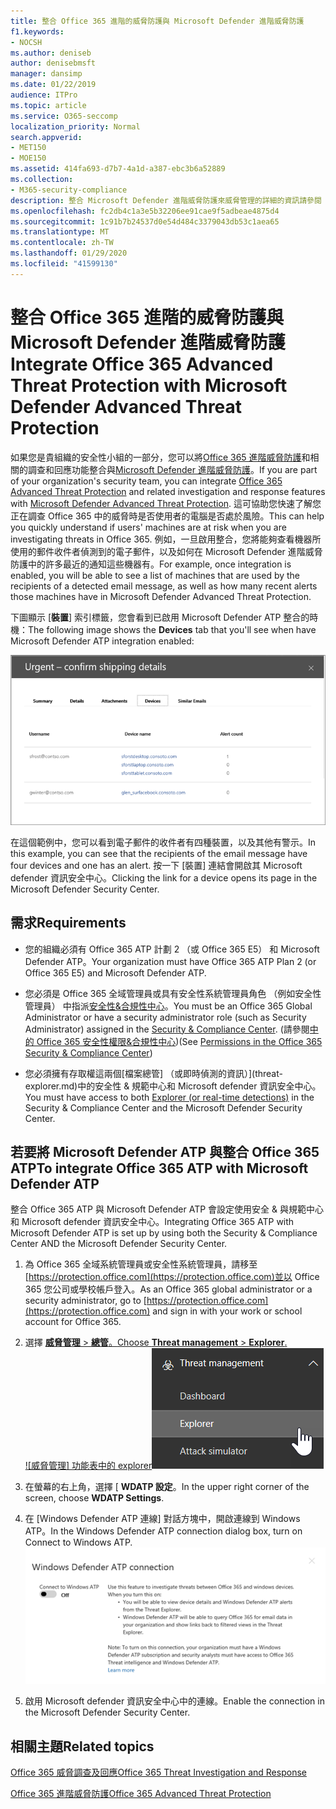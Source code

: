```yaml
---
title: 整合 Office 365 進階的威脅防護與 Microsoft Defender 進階威脅防護
f1.keywords:
- NOCSH
ms.author: deniseb
author: denisebmsft
manager: dansimp
ms.date: 01/22/2019
audience: ITPro
ms.topic: article
ms.service: O365-seccomp
localization_priority: Normal
search.appverid:
- MET150
- MOE150
ms.assetid: 414fa693-d7b7-4a1d-a387-ebc3b6a52889
ms.collection:
- M365-security-compliance
description: 整合 Microsoft Defender 進階威脅防護來威脅管理的詳細的資訊請參閱 < Office 365 進階威脅防護。
ms.openlocfilehash: fc2db4c1a3e5b32206ee91cae9f5adbeae4875d4
ms.sourcegitcommit: 1c91b7b24537d0e54d484c3379043db53c1aea65
ms.translationtype: MT
ms.contentlocale: zh-TW
ms.lasthandoff: 01/29/2020
ms.locfileid: "41599130"
---
```

# <a name="integrate-office-365-advanced-threat-protection-with-microsoft-defender-advanced-threat-protection"></a><span data-ttu-id="d95f7-103">整合 Office 365 進階的威脅防護與 Microsoft Defender 進階威脅防護</span><span class="sxs-lookup"><span data-stu-id="d95f7-103">Integrate Office 365 Advanced Threat Protection with Microsoft Defender Advanced Threat Protection</span></span>

<span data-ttu-id="d95f7-104">如果您是貴組織的安全性小組的一部分，您可以將[Office 365 進階威脅防護](office-365-atp.md)和相關的調查和回應功能整合與[Microsoft Defender 進階威脅防護](https://docs.microsoft.com/windows/security/threat-protection/microsoft-defender-atp/microsoft-defender-advanced-threat-protection)。</span><span class="sxs-lookup"><span data-stu-id="d95f7-104">If you are part of your organization's security team, you can integrate [Office 365 Advanced Threat Protection](office-365-atp.md) and related investigation and response features with [Microsoft Defender Advanced Threat Protection](https://docs.microsoft.com/windows/security/threat-protection/microsoft-defender-atp/microsoft-defender-advanced-threat-protection).</span></span> <span data-ttu-id="d95f7-105">這可協助您快速了解您正在調查 Office 365 中的威脅時是否使用者的電腦是否處於風險。</span><span class="sxs-lookup"><span data-stu-id="d95f7-105">This can help you quickly understand if users' machines are at risk when you are investigating threats in Office 365.</span></span> <span data-ttu-id="d95f7-106">例如，一旦啟用整合，您將能夠查看機器所使用的郵件收件者偵測到的電子郵件，以及如何在 Microsoft Defender 進階威脅防護中的許多最近的通知這些機器有。</span><span class="sxs-lookup"><span data-stu-id="d95f7-106">For example, once integration is enabled, you will be able to see a list of machines that are used by the recipients of a detected email message, as well as how many recent alerts those machines have in Microsoft Defender Advanced Threat Protection.</span></span>
  
<span data-ttu-id="d95f7-107">下圖顯示 [**裝置**] 索引標籤，您會看到已啟用 Microsoft Defender ATP 整合的時機：</span><span class="sxs-lookup"><span data-stu-id="d95f7-107">The following image shows the **Devices** tab that you'll see when have Microsoft Defender ATP integration enabled:</span></span>
  
![啟用 Microsoft Defender ATP 時，您可以看到機器警示的清單。](../media/fec928ea-8f0c-44d7-80b9-a2e0a8cd4e89.PNG)
  
<span data-ttu-id="d95f7-109">在這個範例中，您可以看到電子郵件的收件者有四種裝置，以及其他有警示。</span><span class="sxs-lookup"><span data-stu-id="d95f7-109">In this example, you can see that the recipients of the email message have four devices and one has an alert.</span></span> <span data-ttu-id="d95f7-110">按一下 [裝置] 連結會開啟其 Microsoft defender 資訊安全中心。</span><span class="sxs-lookup"><span data-stu-id="d95f7-110">Clicking the link for a device opens its page in the Microsoft Defender Security Center.</span></span>
  
## <a name="requirements"></a><span data-ttu-id="d95f7-111">需求</span><span class="sxs-lookup"><span data-stu-id="d95f7-111">Requirements</span></span>

- <span data-ttu-id="d95f7-112">您的組織必須有 Office 365 ATP 計劃 2 （或 Office 365 E5） 和 Microsoft Defender ATP。</span><span class="sxs-lookup"><span data-stu-id="d95f7-112">Your organization must have Office 365 ATP Plan 2 (or Office 365 E5) and Microsoft Defender ATP.</span></span>
    
- <span data-ttu-id="d95f7-113">您必須是 Office 365 全域管理員或具有安全性系統管理員角色 （例如安全性管理員） 中指派[安全性&amp;合規性中心](https://protection.office.com)。</span><span class="sxs-lookup"><span data-stu-id="d95f7-113">You must be an Office 365 Global Administrator or have a security administrator role (such as Security Administrator) assigned in the [Security &amp; Compliance Center](https://protection.office.com).</span></span> <span data-ttu-id="d95f7-114">(請參閱[中的 Office 365 安全性權限&amp;合規性中心](permissions-in-the-security-and-compliance-center.md))</span><span class="sxs-lookup"><span data-stu-id="d95f7-114">(See [Permissions in the Office 365 Security &amp; Compliance Center](permissions-in-the-security-and-compliance-center.md))</span></span>
    
- <span data-ttu-id="d95f7-115">您必須擁有存取權這兩個[檔案總管] （或即時偵測的資訊）](threat-explorer.md)中的安全性 & 規範中心和 Microsoft defender 資訊安全中心。</span><span class="sxs-lookup"><span data-stu-id="d95f7-115">You must have access to both [Explorer (or real-time detections)](threat-explorer.md) in the Security & Compliance Center and the Microsoft Defender Security Center.</span></span>
    
## <a name="to-integrate-office-365-atp-with-microsoft-defender-atp"></a><span data-ttu-id="d95f7-116">若要將 Microsoft Defender ATP 與整合 Office 365 ATP</span><span class="sxs-lookup"><span data-stu-id="d95f7-116">To integrate Office 365 ATP with Microsoft Defender ATP</span></span>

<span data-ttu-id="d95f7-117">整合 Office 365 ATP 與 Microsoft Defender ATP 會設定使用安全 & 與規範中心和 Microsoft defender 資訊安全中心。</span><span class="sxs-lookup"><span data-stu-id="d95f7-117">Integrating Office 365 ATP with Microsoft Defender ATP is set up by using both the Security & Compliance Center AND the Microsoft Defender Security Center.</span></span>
  
1. <span data-ttu-id="d95f7-118">為 Office 365 全域系統管理員或安全性系統管理員，請移至[https://protection.office.com](https://protection.office.com)並以 Office 365 您公司或學校帳戶登入。</span><span class="sxs-lookup"><span data-stu-id="d95f7-118">As an Office 365 global administrator or a security administrator, go to [https://protection.office.com](https://protection.office.com) and sign in with your work or school account for Office 365.</span></span>
    
2. <span data-ttu-id="d95f7-119">選擇 [**威脅管理** \> **總管**。</span><span class="sxs-lookup"><span data-stu-id="d95f7-119">Choose **Threat management** \> **Explorer**.</span></span><br><span data-ttu-id="d95f7-120">![威脅管理] 功能表中的 explorer](../media/ThreatMgmt-Explorer-nav.png)</span><span class="sxs-lookup"><span data-stu-id="d95f7-120">![Explorer in Threat Management menu](../media/ThreatMgmt-Explorer-nav.png)</span></span><br>
    
3. <span data-ttu-id="d95f7-121">在螢幕的右上角，選擇 [ **WDATP 設定**。</span><span class="sxs-lookup"><span data-stu-id="d95f7-121">In the upper right corner of the screen, choose **WDATP Settings**.</span></span>
    
4. <span data-ttu-id="d95f7-122">在 [Windows Defender ATP 連線] 對話方塊中，開啟連線到 Windows ATP。</span><span class="sxs-lookup"><span data-stu-id="d95f7-122">In the Windows Defender ATP connection dialog box, turn on Connect to Windows ATP.</span></span><br>![Microsoft Defender ATP 連線](../media/Explorer-WDATPConnection-dialog.png)<br>
    
5. <span data-ttu-id="d95f7-124">啟用 Microsoft defender 資訊安全中心中的連線。</span><span class="sxs-lookup"><span data-stu-id="d95f7-124">Enable the connection in the Microsoft Defender Security Center.</span></span>

  
## <a name="related-topics"></a><span data-ttu-id="d95f7-125">相關主題</span><span class="sxs-lookup"><span data-stu-id="d95f7-125">Related topics</span></span>

[<span data-ttu-id="d95f7-126">Office 365 威脅調查及回應</span><span class="sxs-lookup"><span data-stu-id="d95f7-126">Office 365 Threat Investigation and Response</span></span>](office-365-ti.md)
  
[<span data-ttu-id="d95f7-127">Office 365 進階威脅防護</span><span class="sxs-lookup"><span data-stu-id="d95f7-127">Office 365 Advanced Threat Protection</span></span>](office-365-atp.md)
  

